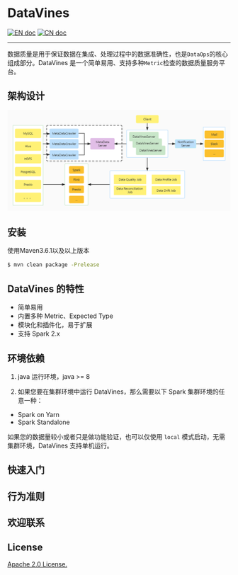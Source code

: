 # DataVines

[![EN doc](https://img.shields.io/badge/document-English-blue.svg)](README.md)
[![CN doc](https://img.shields.io/badge/文档-中文版-blue.svg)](README.zh-CN.md)

---

数据质量是用于保证数据在集成、处理过程中的数据准确性，也是`DataOps`的核心组成部分。DataVines 是一个简单易用、支持多种`Metric`检查的数据质量服务平台。

## 架构设计
![DataVinesArchitecture](docs/img/architecture.jpg)
## 安装

使用Maven3.6.1以及以上版本
```sh
$ mvn clean package -Prelease
```
## DataVines 的特性

* 简单易用
* 内置多种 Metric、Expected Type
* 模块化和插件化，易于扩展
* 支持 Spark 2.x

## 环境依赖

1. java 运行环境，java >= 8

2. 如果您要在集群环境中运行 DataVines，那么需要以下 Spark 集群环境的任意一种：

* Spark on Yarn
* Spark Standalone

如果您的数据量较小或者只是做功能验证，也可以仅使用 `local` 模式启动，无需集群环境，DataVines 支持单机运行。

## 快速入门

## 行为准则

## 欢迎联系

## License
[Apache 2.0 License.](LICENSE)